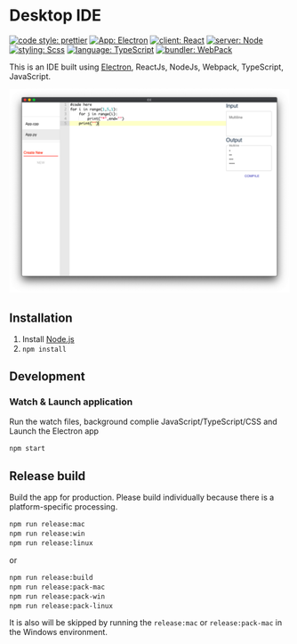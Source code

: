 # Desktop IDE

[![code style: prettier](https://img.shields.io/badge/code_style-prettier-ff69b4.svg?style=flat-square)](https://github.com/anishagg17/Ide_desktop)
[![App: Electron](https://img.shields.io/badge/App-Electron-orange)](https://github.com/anishagg17/Ide_desktop)
[![client: React](https://img.shields.io/badge/client-React-blue)](https://github.com/anishagg17/Ide_desktop)
[![server: Node](https://img.shields.io/badge/server-Node-green)](https://github.com/anishagg17/Ide_desktop)
[![styling: Scss](https://img.shields.io/badge/styling-Scss-blueviolet)](https://github.com/anishagg17/Ide_desktop)
[![language: TypeScript](https://img.shields.io/badge/language-TypeScript-red)](https://github.com/anishagg17/Ide_desktop)
[![bundler: WebPack](https://img.shields.io/badge/language-WebPack-lightgrey)](https://github.com/anishagg17/Ide_desktop)

This is an IDE built using [Electron](http://electron.atom.io/), ReactJs, NodeJs, Webpack, TypeScript, JavaScript.

![Screenshot](./ss.png)

## Installation

1. Install [Node.js](https://nodejs.org/)
2. `npm install`

## Development

### Watch & Launch application

Run the watch files, background complie JavaScript/TypeScript/CSS and Launch the Electron app 

```bash
npm start
```

## Release build

Build the app for production. Please build individually because there is a platform-specific processing.

```bash
npm run release:mac
npm run release:win
npm run release:linux
```

or

```bash
npm run release:build
npm run release:pack-mac
npm run release:pack-win
npm run release:pack-linux
```

It is also will be skipped by running the `release:mac` or `release:pack-mac` in the Windows environment.
